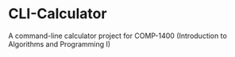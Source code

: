 # CLI-Calculator
A command-line calculator project for COMP-1400 (Introduction to Algorithms and Programming I)
